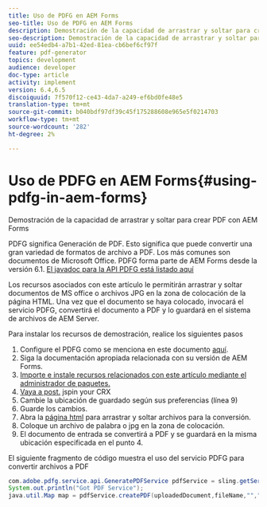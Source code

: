 ```yaml
---
title: Uso de PDFG en AEM Forms
seo-title: Uso de PDFG en AEM Forms
description: Demostración de la capacidad de arrastrar y soltar para crear PDF con AEM Forms
seo-description: Demostración de la capacidad de arrastrar y soltar para crear PDF con AEM Forms
uuid: ee54edb4-a7b1-42ed-81ea-cb6bef6cf97f
feature: pdf-generator
topics: development
audience: developer
doc-type: article
activity: implement
version: 6.4,6.5
discoiquuid: 7f570f12-ce43-4da7-a249-ef6bd0fe48e5
translation-type: tm+mt
source-git-commit: b040bdf97df39c45f175288608e965e5f0214703
workflow-type: tm+mt
source-wordcount: '282'
ht-degree: 2%

---
```



# Uso de PDFG en AEM Forms{#using-pdfg-in-aem-forms}

Demostración de la capacidad de arrastrar y soltar para crear PDF con AEM Forms

PDFG significa Generación de PDF. Esto significa que puede convertir una gran variedad de formatos de archivo a PDF. Los más comunes son documentos de Microsoft Office. PDFG forma parte de AEM Forms desde la versión 6.1.
[El javadoc para la API PDFG está listado aquí](https://helpx.adobe.com/experience-manager/6-3/forms/using/aem-document-services-programmatically.html#PDFGeneratorService)

Los recursos asociados con este artículo le permitirán arrastrar y soltar documentos de MS office o archivos JPG en la zona de colocación de la página HTML. Una vez que el documento se haya colocado, invocará el servicio PDFG, convertirá el documento a PDF y lo guardará en el sistema de archivos de AEM Server.

Para instalar los recursos de demostración, realice los siguientes pasos

1. Configure el PDFG como se menciona en este documento [aquí](https://helpx.adobe.com/es/experience-manager/6-4/forms/using/install-configure-pdf-generator.html).
1. Siga la documentación apropiada relacionada con su versión de AEM Forms.
1. [Importe e instale recursos relacionados con este artículo mediante el administrador de paquetes.](assets/createpdfgdemov2.zip)
1. [Vaya a post.](http://localhost:4502/apps/AemFormsSamples/components/createPDF/POST.jsp) jspin your CRX
1. Cambie la ubicación de guardado según sus preferencias (línea 9)
1. Guarde los cambios.
1. Abra la [ página html](http://localhost:4502/content/DocumentServices/CreatePDFG.html) para arrastrar y soltar archivos para la conversión.
1. Coloque un archivo de palabra o jpg en la zona de colocación.
1. El documento de entrada se convertirá a PDF y se guardará en la misma ubicación especificada en el punto 4.

El siguiente fragmento de código muestra el uso del servicio PDFG para convertir archivos a PDF

```java
com.adobe.pdfg.service.api.GeneratePDFService pdfService = sling.getService(com.adobe.pdfg.service.api.GeneratePDFService.class);
System.out.println("Got PDF Service");
java.util.Map map = pdfService.createPDF(uploadedDocument,fileName,"","Standard","No Security", null, null);
```

